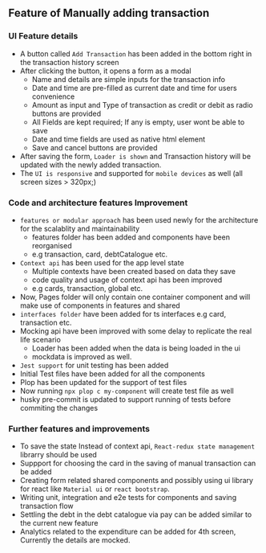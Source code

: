## Feature of Manually adding transaction

### UI Feature details

- A button called `Add Transaction` has been added in the bottom right in the transaction history screen
- After clicking the button, it opens a form as a modal
  - Name and details are simple inputs for the transaction info
  - Date and time are pre-filled as current date and time for users convenience
  - Amount as input and Type of transaction as credit or debit as radio buttons are provided
  - All Fields are kept required; If any is empty, user wont be able to save
  - Date and time fields are used as native html element
  - Save and cancel buttons are provided
- After saving the form, `Loader is shown` and Transaction history will be updated with the newly added transaction.
- The `UI is responsive` and supported for `mobile devices` as well (all screen sizes > 320px;)

### Code and architecture features Improvement

- `features or modular approach` has been used newly for the architecture for the scalablity and maintainability
  - features folder has been added and components have been reorganised
  - e.g transaction, card, debtCatalogue etc.
- `Context api` has been used for the app level state
  - Multiple contexts have been created based on data they save
  - code quality and usage of context api has been improved
  - e.g cards, transaction, global etc.
- Now, Pages folder will only contain one container component and will make use of components in features and shared
- `interfaces folder` have been added for ts interfaces e.g card, transaction etc.
- Mocking api have been improved with some delay to replicate the real life scenario
  - Loader has been added when the data is being loaded in the ui
  - mockdata is improved as well.
- `Jest support` for unit testing has been added
- Initial Test files have been added for all the components
- Plop has been updated for the support of test files
- Now running `npx plop c my-component` will create test file as well
- husky pre-commit is updated to support running of tests before commiting the changes

### Further features and improvements

- To save the state Instead of context api, `React-redux state management` librarry should be used
- Suppport for choosing the card in the saving of manual transaction can be added
- Creating form related shared components and possibly using ui library for react like `Material ui` or `react bootstrap`.
- Writing unit, integration and e2e tests for components and saving transaction flow
- Settling the debt in the debt catalogue via pay can be added similar to the current new feature
- Analytics related to the expenditure can be added for 4th screen, Currently the details are mocked.
